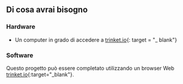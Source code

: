 ## Di cosa avrai bisogno

### Hardware

+ Un computer in grado di accedere a [trinket.io](https://trinket.io){: target = "_ blank"}

### Software

Questo progetto può essere completato utilizzando un browser Web [trinket.io](https://trinket.io){:target="_blank"}.